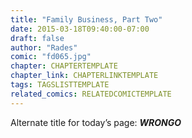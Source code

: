 ```yaml
---
title: "Family Business, Part Two"
date: 2015-03-18T09:40:00-07:00
draft: false
author: "Rades"
comic: "fd065.jpg"
chapter: CHAPTERTEMPLATE
chapter_link: CHAPTERLINKTEMPLATE
tags: TAGSLISTTEMPLATE
related_comics: RELATEDCOMICTEMPLATE
---
```


Alternate title for today’s page: ***WRONGO***

